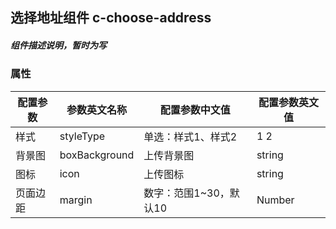 ## 选择地址组件    c-choose-address
##### 组件描述说明，暂时为写

### 属性

| 配置参数 | 参数英文名称 | 配置参数中文值 | 配置参数英文值 |
|---|---|---|---|
| 样式 | styleType | 单选：样式1、样式2 | 1 2 |
| 背景图 | boxBackground | 上传背景图 | string |
| 图标 | icon | 上传图标 | string |
| 页面边距 | margin | 数字：范围1~30，默认10 | Number |